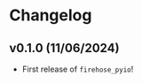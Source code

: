 # Changelog

<!--next-version-placeholder-->

## v0.1.0 (11/06/2024)

- First release of `firehose_pyio`!